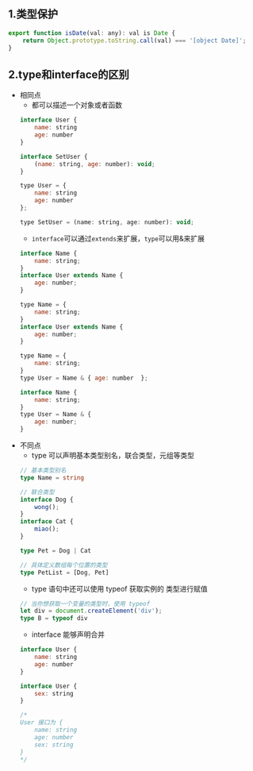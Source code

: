 ## 1.类型保护
```js
export function isDate(val: any): val is Date {
    return Object.prototype.toString.call(val) === '[object Date]';
}
```
## 2.type和interface的区别
* 相同点
    * 都可以描述一个对象或者函数
    ```js
    interface User {
        name: string
        age: number
    }

    interface SetUser {
        (name: string, age: number): void;
    }
    ``` 
    ```js
    type User = {
        name: string
        age: number
    };

    type SetUser = (name: string, age: number): void;
    ```
    * `interface`可以通过`extends`来扩展，`type`可以用&来扩展
    ```js
    interface Name {
        name: string;
    }
    interface User extends Name {
        age: number;
    }
    ```
    ```js
    type Name = {
        name: string;
    }
    interface User extends Name {
        age: number;
    }
    ```
    ```js
    type Name = {
        name: string;
    }
    type User = Name & { age: number  };
    ```
    ```js
    interface Name {
        name: string;
    }
    type User = Name & {
        age: number;
    }
    ``` 
* 不同点
    * type 可以声明基本类型别名，联合类型，元组等类型
    ```ts
    // 基本类型别名
    type Name = string

    // 联合类型
    interface Dog {
        wong();
    }
    interface Cat {
        miao();
    }

    type Pet = Dog | Cat

    // 具体定义数组每个位置的类型
    type PetList = [Dog, Pet]
    ```
    * type 语句中还可以使用 typeof 获取实例的 类型进行赋值
    ```ts
    // 当你想获取一个变量的类型时，使用 typeof
    let div = document.createElement('div');
    type B = typeof div
    ```
    * interface 能够声明合并
    ```js
    interface User {
        name: string
        age: number
    }

    interface User {
        sex: string
    }

    /*
    User 接口为 {
        name: string
        age: number
        sex: string
    }
    */

    ``` 